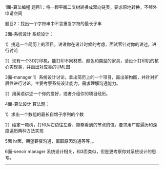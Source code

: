 1面-算法编程
题目1：将一颗平衡二叉树转换成双向链表，要求原地转换，不额外申请空间

题目2：找出一个字符串中不含重复字符的最长子串

2面-系统设计
系统设计：

1）挑选一个简历上的项目，讲讲你在设计时候的考虑，面试官针对你的讲述，进行讨论

2）现有一个3D打印机，能打印不同材质、颜色和类型的家具，请设计打印机的核心实现类，并画出对应类的UML图

3面-manager
1）系统设计讨论，拿出简历上的一个项目，画出架构图，并针对扩展性进行讨论。主要考察系统设计能力，需求理解沟通能力。

2）用英语讲述一个你的爱好，或者介绍你的项目经历。

4面-算法设计
算法题：

1）求出一个数组的最长自增子序列的个数

2）给定一颗树，打印从右边往左看，能够看到的节点的值。要求用广度遍历和深度遍历两种方法实现

5面
hr面，期望薪资沟通，离职原因沟通等等。。

6面-senoir manager
系统设计相关，和3面类似，但是更考察你对系统设计的思考。

------------------------------------------------
